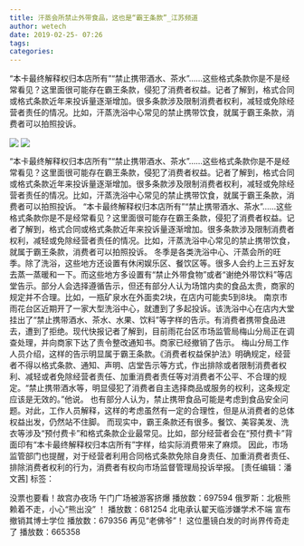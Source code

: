 ```yaml
---
title: 汗蒸会所禁止外带食品，这也是“霸王条款”_江苏频道
author: wetech
date: 2019-02-25- 07:26
tags: 
categories: 
---
```

“本卡最终解释权归本店所有”“禁止携带酒水、茶水”……这些格式条款你是不是经常看见？这里面很可能存在霸王条款，侵犯了消费者权益。记者了解到，格式合同或格式条款近年来投诉量逐渐增加。很多条款涉及限制消费者权利，减轻或免除经营者责任的情况。比如，汗蒸洗浴中心常见的禁止携带饮食，就属于霸王条款，消费者可以拍照投诉。
<!-- more -->
                
<img align="center" border="0" src="http://p0.ifengimg.com/a/2019_09/7c8d16359dc0027_size101_w800_h533.jpg" />
                
<img align="center" border="0" src="http://p2.ifengimg.com/a/2016/0810/204c433878d5cf9size1_w16_h16.png" />
                
            
“本卡最终解释权归本店所有”“禁止携带酒水、茶水”……这些格式条款你是不是经常看见？这里面很可能存在霸王条款，侵犯了消费者权益。记者了解到，格式合同或格式条款近年来投诉量逐渐增加。很多条款涉及限制消费者权利，减轻或免除经营者责任的情况。比如，汗蒸洗浴中心常见的禁止携带饮食，就属于霸王条款，消费者可以拍照投诉。
“本卡最终解释权归本店所有”“禁止携带酒水、茶水”……这些格式条款你是不是经常看见？这里面很可能存在霸王条款，侵犯了消费者权益。记者了解到，格式合同或格式条款近年来投诉量逐渐增加。很多条款涉及限制消费者权利，减轻或免除经营者责任的情况。比如，汗蒸洗浴中心常见的禁止携带饮食，就属于霸王条款，消费者可以拍照投诉。
冬季是各类洗浴中心、汗蒸会所的旺季。除了洗浴，这些地方还设置有休闲娱乐区、餐饮区等。很多人会约上三五好友去蒸一蒸暖和一下。而这些地方多设置有“禁止外带食物”或者“谢绝外带饮料”等店堂告示。部分人会选择遵循告示，但还有部分人认为场馆内卖的食品太贵，商家的规定并不合理。比如，一瓶矿泉水在外面卖2块，在店内可能卖5到8块。
南京市雨花台区近期开了一家大型洗浴中心，就遭到了多起投诉。该洗浴中心在店内大堂挂出了“禁止携带酒水、茶水、水果、饮料”等字样的告示。有消费者携带食品进去，遭到了拒绝。现代快报记者了解到，目前雨花台区市场监管局梅山分局正在调查处理，并向商家下达了责令整改通知书。商家已经撤销了告示。
梅山分局工作人员介绍，这样的告示明显属于霸王条款。《消费者权益保护法》明确规定，经营者不得以格式条款、通知、声明、店堂告示等方式，作出排除或者限制消费者权利、减轻或者免除经营者责任、加重消费者责任等对消费者不公平、不合理的规定。“禁止携带酒水等，明显侵犯了消费者自主选择商品或服务的权利，这条规定应该是无效的。”他说。
也有部分人认为，禁止携带食品可能是考虑到食品安全问题。对此，工作人员解释，这样的考虑虽然有一定的合理性，但是从消费者的总体权益出发，仍然站不住脚。
而现实中，霸王条款还有很多。餐饮、美容美发、洗衣等涉及“预付费卡”和格式条款企业最常见。比如，部分经营者会在“预付费卡”背面印有“本卡最终解释权归本店所有”字样，给实际消费带来了麻烦。
因此，市场监管部门也提醒，对于经营者利用合同格式条款免除自身责任、加重消费者责任、排除消费者权利的行为，消费者有权向市场监督管理局投诉举报。
[责任编辑：潘文茜]
标签：
 
 
 
             
没票也要看！故宫办夜场 午门广场被游客挤爆
播放数：697594
俄罗斯：北极熊赖着不走，小心“熊出没” ！
播放数：681254
北电承认翟天临涉嫌学术不端 宣布撤销其博士学位
播放数：679356
再见“老佛爷”！ 这位墨镜白发的时尚界传奇走了
播放数：665358
